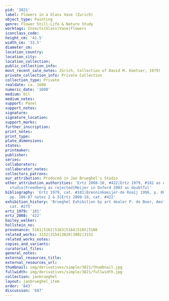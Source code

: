 ```yaml
---
pid: '3821'
label: Flowers in a Glass Vase (Zurich)
object_type: Painting
genre: Flower Still-Life & Nature Study
worktags: Insects|Glass|Vase|Flowers
iconclass_code:
height_cm: '41.5'
width_cm: '33.5'
diameter_cm:
location_country:
location_city:
location_collection:
public_collection_info:
most_recent_sale_notes: Zürich, Collection of David M. Koetser, 1979)
private_collection_info: Private Collection
collection_type: Private
realdate: ca. 1608
numeric_date: '1608'
medium: Oil
medium_notes:
support: Panel
support_notes:
signature:
signature_location:
support_marks:
further_inscription:
print_notes:
print_type:
plate_dimensions:
states:
printmaker:
publisher:
series:
collaborators:
collaborator_notes:
collectors_patrons:
our_attribution: Produced in Jan Brueghel's Studio
other_attribution_authorities: 'Ertz 2008-10, #422|Ertz 1979, #181 as uncertain, possibly
  studio|Freedberg as rejected|Meijer in Oxford 2003 as doubtful'
bibliography: 'Ertz 1979, cat. #181|Brenninkmeijer-de Rooij 1996, p. 80|Oxford 2003,
  pp. 186-87 notes 2 & 3|Ertz 2008-10, cat. #422'
exhibition_history: 'Brueghel Exhibition by art dealer P. de Boer, Amsterdam, 1934,
  cat. #275'
ertz_1979: '181'
ertz_2008: '422'
bailey_walker:
hollstein_no:
provenance: 5161|5162|5163|5164|5165|5166
related_works: 3152|3154|3820|3802|3151
related_works_notes:
copies_and_variants:
curatorial_files:
general_notes:
external_resources_title:
external_resources_url:
thumbnail: img/derivatives/simple/3821/thumbnail.jpg
fullwidth: img/derivatives/simple/3821/fullwidth.jpg
collection: janbrueghel
layout: janbrueghel_item
order: '843'
discussion: '687'
---
```

